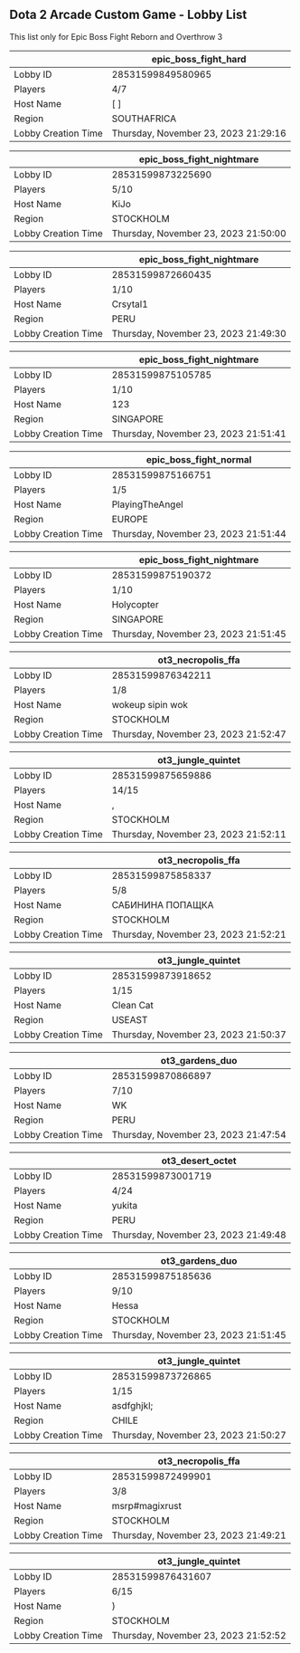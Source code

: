 ## Dota 2 Arcade Custom Game - Lobby List

This list only for Epic Boss Fight Reborn and Overthrow 3

|  | epic_boss_fight_hard |
| ------ | ------ |
| Lobby ID | 28531599849580965 |
| Players | 4/7 |
| Host Name | [ ] |
| Region | SOUTHAFRICA |
| Lobby Creation Time | Thursday, November 23, 2023 21:29:16 |


|  | epic_boss_fight_nightmare |
| ------ | ------ |
| Lobby ID | 28531599873225690 |
| Players | 5/10 |
| Host Name | KiJo |
| Region | STOCKHOLM |
| Lobby Creation Time | Thursday, November 23, 2023 21:50:00 |


|  | epic_boss_fight_nightmare |
| ------ | ------ |
| Lobby ID | 28531599872660435 |
| Players | 1/10 |
| Host Name | Crsytal1 |
| Region | PERU |
| Lobby Creation Time | Thursday, November 23, 2023 21:49:30 |


|  | epic_boss_fight_nightmare |
| ------ | ------ |
| Lobby ID | 28531599875105785 |
| Players | 1/10 |
| Host Name | 123 |
| Region | SINGAPORE |
| Lobby Creation Time | Thursday, November 23, 2023 21:51:41 |


|  | epic_boss_fight_normal |
| ------ | ------ |
| Lobby ID | 28531599875166751 |
| Players | 1/5 |
| Host Name | PlayingTheAngel |
| Region | EUROPE |
| Lobby Creation Time | Thursday, November 23, 2023 21:51:44 |


|  | epic_boss_fight_nightmare |
| ------ | ------ |
| Lobby ID | 28531599875190372 |
| Players | 1/10 |
| Host Name | Holycopter |
| Region | SINGAPORE |
| Lobby Creation Time | Thursday, November 23, 2023 21:51:45 |


|  | ot3_necropolis_ffa |
| ------ | ------ |
| Lobby ID | 28531599876342211 |
| Players | 1/8 |
| Host Name | wokeup sipin wok |
| Region | STOCKHOLM |
| Lobby Creation Time | Thursday, November 23, 2023 21:52:47 |


|  | ot3_jungle_quintet |
| ------ | ------ |
| Lobby ID | 28531599875659886 |
| Players | 14/15 |
| Host Name | , |
| Region | STOCKHOLM |
| Lobby Creation Time | Thursday, November 23, 2023 21:52:11 |


|  | ot3_necropolis_ffa |
| ------ | ------ |
| Lobby ID | 28531599875858337 |
| Players | 5/8 |
| Host Name | САБИНИНА ПОПАЩКА |
| Region | STOCKHOLM |
| Lobby Creation Time | Thursday, November 23, 2023 21:52:21 |


|  | ot3_jungle_quintet |
| ------ | ------ |
| Lobby ID | 28531599873918652 |
| Players | 1/15 |
| Host Name | Clean Cat |
| Region | USEAST |
| Lobby Creation Time | Thursday, November 23, 2023 21:50:37 |


|  | ot3_gardens_duo |
| ------ | ------ |
| Lobby ID | 28531599870866897 |
| Players | 7/10 |
| Host Name | WK |
| Region | PERU |
| Lobby Creation Time | Thursday, November 23, 2023 21:47:54 |


|  | ot3_desert_octet |
| ------ | ------ |
| Lobby ID | 28531599873001719 |
| Players | 4/24 |
| Host Name | yukita |
| Region | PERU |
| Lobby Creation Time | Thursday, November 23, 2023 21:49:48 |


|  | ot3_gardens_duo |
| ------ | ------ |
| Lobby ID | 28531599875185636 |
| Players | 9/10 |
| Host Name | Hessa |
| Region | STOCKHOLM |
| Lobby Creation Time | Thursday, November 23, 2023 21:51:45 |


|  | ot3_jungle_quintet |
| ------ | ------ |
| Lobby ID | 28531599873726865 |
| Players | 1/15 |
| Host Name | asdfghjkl; |
| Region | CHILE |
| Lobby Creation Time | Thursday, November 23, 2023 21:50:27 |


|  | ot3_necropolis_ffa |
| ------ | ------ |
| Lobby ID | 28531599872499901 |
| Players | 3/8 |
| Host Name | msrp#magixrust |
| Region | STOCKHOLM |
| Lobby Creation Time | Thursday, November 23, 2023 21:49:21 |


|  | ot3_jungle_quintet |
| ------ | ------ |
| Lobby ID | 28531599876431607 |
| Players | 6/15 |
| Host Name | ) |
| Region | STOCKHOLM |
| Lobby Creation Time | Thursday, November 23, 2023 21:52:52 |


